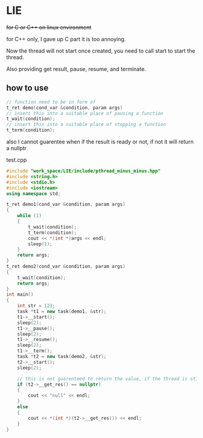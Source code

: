 # LIE
~~for C or C++ on linux environment~~

for C++ only, I gave up C part it is too annoying.

Now the thread will not start once created, you need to call start to start the thread.

Also providing get result, pause, resume, and terminate.

## how to use
```c++
// function need to be in form of
t_ret demo(cond_var &condition, param args)
// insert this into a suitable place of pausing a function
t_wait(condition);
// insert this into a suitable place of stopping a function
t_term(condition);
```
also I cannot guarentee when if the result is ready or not, if not it will return a nullptr

test.cpp
```c++
#include "work_space/LIE/include/pthread_minus_minus.hpp"
#include <string.h>
#include <stdio.h>
#include <iostream>
using namespace std;

t_ret demo1(cond_var &condition, param args)
{
    while (1)
    {
        t_wait(condition);
        t_term(condition);
        cout << *(int *)args << endl;
        sleep(1);
    }
    return args;
}
t_ret demo2(cond_var &condition, param args)
{
    t_wait(condition);
    return args;
}
int main()
{
    int str = 123;
    task *t1 = new task(demo1, &str);
    t1->__start();
    sleep(2);
    t1->__pause();
    sleep(2);
    t1->__resume();
    sleep(2);
    t1->__term();
    task *t2 = new task(demo2, &str);
    t2->__start();
    sleep(2);

    // this is not guarenteed to return the value, if the thread is still running it will reutrn a nullptr
    if (t2->__get_res() == nullptr)
    {
        cout << "null" << endl;
    }
    else
    {
        cout << *(int *)(t2->__get_res()) << endl;
    }
}
```
